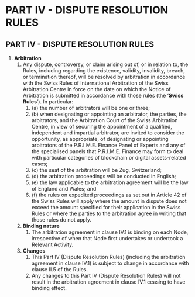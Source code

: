 # PART IV - DISPUTE RESOLUTION RULES

## PART IV - DISPUTE RESOLUTION RULES

1. **Arbitration**
   1. Any dispute, controversy, or claim arising out of, or in relation to, the Rules, including regarding the existence, validity, invalidity, breach, or termination thereof, will be resolved by arbitration in accordance with the Swiss Rules of International Arbitration of the Swiss Arbitration Centre in force on the date on which the Notice of Arbitration is submitted in accordance with those rules (the ‘**Swiss Rules**’). In particular:
      1. (a)    the number of arbitrators will be one or three;
      2. (b)    when designating or appointing an arbitrator, the parties, the arbitrators, and the Arbitration Court of the Swiss Arbitration Centre, in view of securing the appointment of a qualified, independent and impartial arbitrator, are invited to consider the opportunity, as appropriate, of designating or appointing arbitrators of the P.R.I.M.E. Finance Panel of Experts and any of the specialised panels that P.R.I.M.E. Finance may form to deal with particular categories of blockchain or digital assets-related cases;
      3. (c)    the seat of the arbitration will be Zug, Switzerland;
      4. (d)    the arbitration proceedings will be conducted in English;
      5. (e)    the law applicable to the arbitration agreement will be the law of England and Wales; and
      6. (f)     the rules on expedited proceedings as set out in Article 42 of the Swiss Rules will apply where the amount in dispute does not exceed the amount specified for their application in the Swiss Rules or where the parties to the arbitration agree in writing that those rules do not apply.
   2. **Binding nature**
      1. The arbitration agreement in clause IV.1 is binding on each Node, irrespective of when that Node first undertakes or undertook a Relevant Activity.
   3. **Changes**
      1. This Part IV (Dispute Resolution Rules) (including the arbitration agreement in clause IV.1) is subject to change in accordance with clause II.5 of the Rules.
      2. Any changes to this Part IV (Dispute Resolution Rules) will not result in the arbitration agreement in clause IV.1 ceasing to have binding effect.

